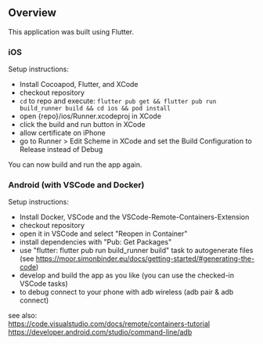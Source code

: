 ## Overview

This application was built using Flutter.

### iOS

Setup instructions:
- Install Cocoapod, Flutter, and XCode
- checkout repository
- `cd` to repo and execute: `flutter pub get && flutter pub run build_runner build && cd ios && pod install`
- open {repo}/ios/Runner.xcodeproj in XCode
- click the build and run button in XCode
- allow certificate on iPhone
- go to Runner > Edit Scheme in XCode and set the Build Configuration to Release instead of Debug

You can now build and run the app again.

### Android (with VSCode and Docker)
Setup instructions:
- Install Docker, VSCode and the VSCode-Remote-Containers-Extension
- checkout repository
- open it in VSCode and select "Reopen in Container"
- install dependencies with "Pub: Get Packages"
- use "flutter: flutter pub run build_runner build" task to autogenerate files (see https://moor.simonbinder.eu/docs/getting-started/#generating-the-code)
- develop and build the app as you like (you can use the checked-in VSCode tasks)
- to debug connect to your phone with adb wireless (adb pair & adb connect)

see also:  
https://code.visualstudio.com/docs/remote/containers-tutorial  
https://developer.android.com/studio/command-line/adb
